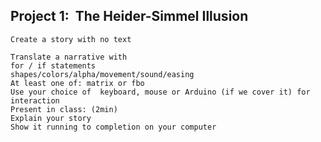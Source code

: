 ## Project 1:  The Heider-Simmel Illusion

	Create a story with no text

	Translate a narrative with
	for / if statements
	shapes/colors/alpha/movement/sound/easing
	At least one of: matrix or fbo
	Use your choice of  keyboard, mouse or Arduino (if we cover it) for interaction
	Present in class: (2min) 
	Explain your story
	Show it running to completion on your computer
